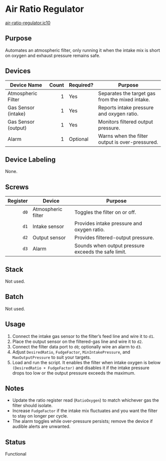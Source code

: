 # Air Ratio Regulator

[air-ratio-regulator.ic10](../../air-ratio-regulator.ic10)

## Purpose
Automates an atmospheric filter, only running it when the intake mix is short on oxygen and exhaust pressure remains safe.

## Devices
| Device Name | Count | Required? | Purpose |
|-------------|------:|-----------|---------|
| Atmospheric Filter |     1 | Yes | Separates the target gas from the mixed intake. |
| Gas Sensor (intake) |     1 | Yes | Reports intake pressure and oxygen ratio. |
| Gas Sensor (output) |     1 | Yes | Monitors filtered output pressure. |
| Alarm |     1 | Optional | Warns when the filter output is over-pressured. |

## Device Labeling
None.

## Screws
| Register | Device | Purpose |
|---------:|--------|---------|
| `d0` | Atmospheric filter | Toggles the filter on or off. |
| `d1` | Intake sensor | Provides intake pressure and oxygen ratio. |
| `d2` | Output sensor | Provides filtered-output pressure. |
| `d3` | Alarm | Sounds when output pressure exceeds the safe limit. |

## Stack
Not used.

## Batch
Not used.

## Usage
1. Connect the intake gas sensor to the filter’s feed line and wire it to `d1`.
2. Place the output sensor on the filtered-gas line and wire it to `d2`.
3. Connect the filter data port to `d0`; optionally wire an alarm to `d3`.
4. Adjust `DesiredRatio`, `FudgeFactor`, `MinIntakePressure`, and `MaxOutputPressure` to suit your targets.
5. Load and run the script. It enables the filter when intake oxygen is below `(DesiredRatio + FudgeFactor)` and disables it if the intake pressure drops too low or the output pressure exceeds the maximum.

## Notes
- Update the ratio register read (`RatioOxygen`) to match whichever gas the filter should isolate.
- Increase `FudgeFactor` if the intake mix fluctuates and you want the filter to stay on longer per cycle.
- The alarm toggles while over-pressure persists; remove the device if audible alerts are unwanted.

## Status
Functional
